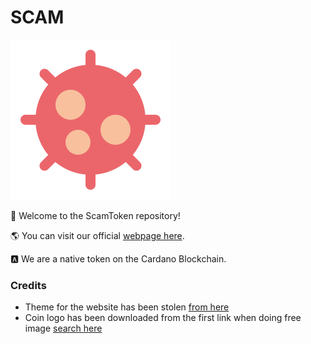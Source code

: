 # SCAM

![logo](./assets/img/scam_icon.png)

🦠 Welcome to the ScamToken repository!

🌎 You can visit our official [webpage here](https://www.scamtoken.site/).

🅰️ We are a native token on the Cardano Blockchain.

### Credits
* Theme for the website has been stolen [from here](https://github.com/knhash/Pudhina)
* Coin logo has been downloaded from the first link when doing free image [search here](https://www.iconfinder.com/)
